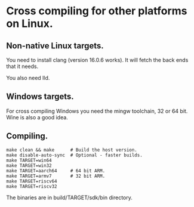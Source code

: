 # Cross compiling for other platforms on Linux.

## Non-native Linux targets.

You need to install clang (version 16.0.6 works).  It will fetch the
back ends that it needs.

You also need lld.

## Windows targets.

For cross compiling Windows you need the mingw toolchain, 32 or 64 bit.
Wine is also a good idea.

## Compiling.

```shell
make clean && make      # Build the host version.
make disable-auto-sync  # Optional - faster builds.
make TARGET=win64
make TARGET=win32
make TARGET=aarch64     # 64 bit ARM.
make TARGET=armv7       # 32 bit ARM.
make TARGET=riscv64
make TARGET=riscv32
```

The binaries are in build/TARGET/sdk/bin directory.
